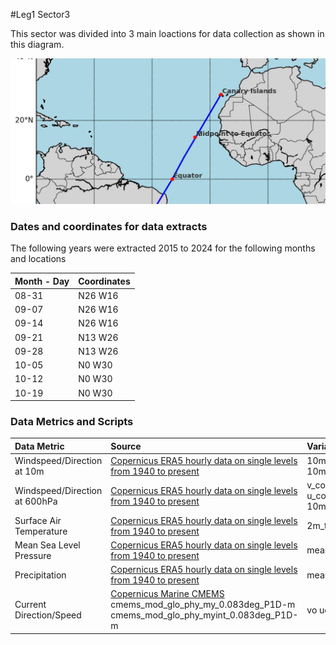 #Leg1 Sector3

This sector was divided into 3 main loactions for data collection as shown in this diagram.

![alt text](Leg1Sector3Location.jpeg "Leg1 Sector3")

### Dates and coordinates for data extracts
The following years were extracted 
2015 to 2024 for the following months and locations 

| Month - Day | Coordinates |
| :---------- | :---------- |
| 08-31       | N26 W16    |
| 09-07       | N26 W16 |
| 09-14       | N26 W16 | 
| 09-21       | N13 W26 |
| 09-28       | N13 W26 |
| 10-05       | N0 W30  |
| 10-12       | N0 W30 |
| 10-19       | N0 W30 |

### Data Metrics and Scripts

| Data Metric | Source | Variables | Top Level Script |
| :---------- | :----- | :-------- | ---------------- |
| Windspeed/Direction at 10m | [Copernicus ERA5 hourly data on single levels from 1940 to present](https://cds.climate.copernicus.eu/datasets/reanalysis-era5-single-levels?tab=overview) | 10m_v_component_of_wind 10m_u_component_of_wind | FetchAndDump10MWind.sh |
| Windspeed/Direction at 600hPa | [Copernicus ERA5 hourly data on single levels from 1940 to present](https://cds.climate.copernicus.eu/datasets/reanalysis-era5-single-levels?tab=overview) | v_component_of_wind u_component_of_wind 10m_v_component_of_wind | FetchAndDump600hPaWind.sh |
| Surface Air Temperature | [Copernicus ERA5 hourly data on single levels from 1940 to present](https://cds.climate.copernicus.eu/datasets/reanalysis-era5-single-levels?tab=overview) | 2m_temperature | FetchAndDumpT2m.sh |
| Mean Sea Level Pressure| [Copernicus ERA5 hourly data on single levels from 1940 to present](https://cds.climate.copernicus.eu/datasets/reanalysis-era5-single-levels?tab=overview) | mean_sea_level_pressure | FetchAndDumpMSL.sh |
| Precipitation | [Copernicus ERA5 hourly data on single levels from 1940 to present](https://cds.climate.copernicus.eu/datasets/reanalysis-era5-single-levels?tab=overview) | mean_total_precipitation_rate | FetchAndDump-avg-tprate.sh |
| Current Direction/Speed | [Copernicus Marine CMEMS](https://documentation.marine.copernicus.eu/PUM/CMEMS-GLO-PUM-001-030.pdf) cmems_mod_glo_phy_my_0.083deg_P1D-m cmems_mod_glo_phy_myint_0.083deg_P1D-m | vo uo | FetchAndDump-CopMarCurrents.sh |




